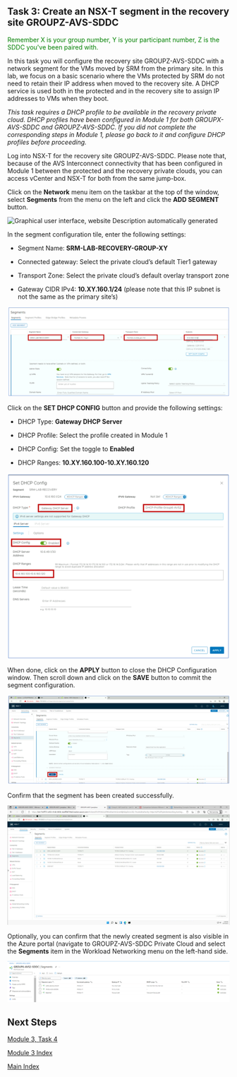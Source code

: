 ## Task 3: Create an NSX-T segment in the recovery site GROUPZ-AVS-SDDC

<span style="color:green">Remember X is your group number, Y is your participant number, Z is the SDDC you've been paired with.</span>

In this task you will configure the recovery site GROUPZ-AVS-SDDC with a
network segment for the VMs moved by SRM from the primary site. In this lab, we
focus on a basic scenario where the VMs protected by SRM do not need to retain
their IP address when moved to the recovery site. A DHCP service is used both in
the protected and in the recovery site to assign IP addresses to VMs when they
boot.

*This task requires a DHCP profile to be available in the recovery private
cloud. DHCP profiles have been configured in Module 1 for both GROUPX-AVS-SDDC
and GROUPZ-AVS-SDDC. If you did not complete the corresponding steps in Module
1, please go back to it and configure DHCP profiles before proceeding.*

Log into NSX-T for the recovery site GROUPZ-AVS-SDDC. Please note that,
because of the AVS Interconnect connectivity that has been configured in Module 1
between the protected and the recovery private clouds, you can access vCenter
and NSX-T for both from the same jump-box.

Click on the **Network** menu item on the taskbar at the top of the window, select
**Segments** from the menu on the left and click the **ADD SEGMENT** button.

![Graphical user interface, website Description automatically
generated](media/49e2aea5074a27e19d5f8244b73bdf14.png)

In the segment configuration tile, enter the following settings:

-   Segment Name: **SRM-LAB-RECOVERY-GROUP-XY**

-   Connected gateway: Select the private cloud’s default Tier1 gateway

-   Transport Zone: Select the private cloud’s default overlay transport zone

-   Gateway CIDR IPv4: **10.XY.160.1/24** (please note that this IP subnet is not
    the same as the primary site’s)

![](media/1079bccfca90baf5c459fe5e28a2bc29.png)

Click on the **SET DHCP CONFIG** button and provide the following settings:

-   DHCP Type: **Gateway DHCP Server**

-   DHCP Profile: Select the profile created in Module 1

-   DHCP Config: Set the toggle to **Enabled**

-   DHCP Ranges: **10.XY.160.100-10.XY.160.120**

![](media/2c58686a0ee8dd395cbd66dd35545924.png)

When done, click on the **APPLY** button to close the DHCP Configuration window.
Then scroll down and click on the **SAVE** button to commit the segment
configuration.

![](media/d572a8a2d7a2879100971ce1e8b27b0b.png)

Confirm that the segment has been created successfully.

![](media/5f22e72b7e51403fbfaea81cf0aa0a07.png)

Optionally, you can confirm that the newly created segment is also visible in
the Azure portal (navigate to GROUPZ-AVS-SDDC Private Cloud and select the
**Segments** item in the Workload Networking menu on the left-hand side.

![](media/da0bcd9932febb3eba083afac1db3712.png)

## Next Steps

[Module 3, Task 4](module-3-task-4.md)

[Module 3 Index](module-3-index.md)

[Main Index](index.md)